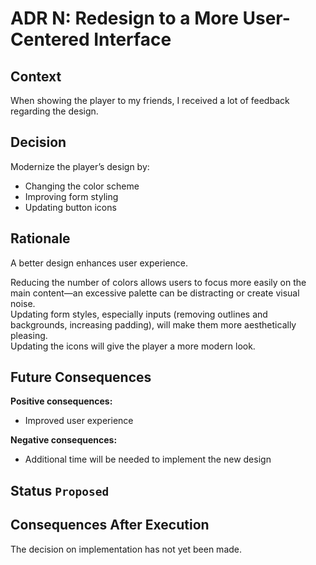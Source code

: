 # ADR N: Redesign to a More User-Centered Interface

## Context

When showing the player to my friends, I received a lot of feedback regarding the design.

## Decision

Modernize the player’s design by:

- Changing the color scheme
- Improving form styling
- Updating button icons

## Rationale

A better design enhances user experience.

Reducing the number of colors allows users to focus more easily on the main content—an excessive palette can be distracting or create visual noise.  
Updating form styles, especially inputs (removing outlines and backgrounds, increasing padding), will make them more aesthetically pleasing.  
Updating the icons will give the player a more modern look.

## Future Consequences

**Positive consequences:**

- Improved user experience

**Negative consequences:**

- Additional time will be needed to implement the new design

## Status `Proposed`

## Consequences After Execution

The decision on implementation has not yet been made.
